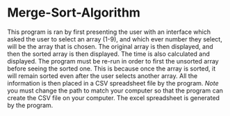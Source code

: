 # Merge-Sort-Algorithm
This program is ran by first presenting the user with an interface which asked the user to select an array (1-9), and which ever number they select, will be the array that is chosen. The original array is then displayed, and then the sorted array is then displayed. The time is also calculated and displayed. The program must be re-run in order to first the unsorted array before seeing the sorted one. This is because once the array is sorted, it will remain sorted even after the user selects another array. All the information is then placed in a CSV spreadsheet file by the program. *Note* you must change the path to match your computer so that the program can create the CSV file on your computer. The excel spreadsheet is generated by the program.

